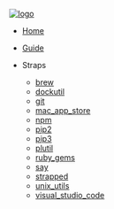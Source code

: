 [![logo](https://raw.githubusercontent.com/azohra/strapped/master/_static/img/logo-black.png)](https://strapped.sh)

- [Home](/)
- [Guide](README.md)

- Straps
  - [brew](straps/brew.md)
  - [dockutil](straps/dockutil.md)
  - [git](straps/git.md)
  - [mac_app_store](straps/mac_app_store.md)
  - [npm](straps/npm.md)
  - [pip2](straps/pip2.md)
  - [pip3](straps/pip3.md)
  - [plutil](straps/plutil.md)
  - [ruby_gems](straps/ruby_gems.md)
  - [say](straps/say.md)
  - [strapped](straps/strapped.md)
  - [unix_utils](straps/unix_utils.md)
  - [visual_studio_code](straps/visual_studio_code.md)

